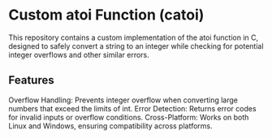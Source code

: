# Custom atoi Function (catoi)
This repository contains a custom implementation of the atoi function in C, designed to safely convert a string to an integer while checking for potential integer overflows and other similar errors.

## Features
Overflow Handling: Prevents integer overflow when converting large numbers that exceed the limits of int.
Error Detection: Returns error codes for invalid inputs or overflow conditions.
Cross-Platform: Works on both Linux and Windows, ensuring compatibility across platforms.